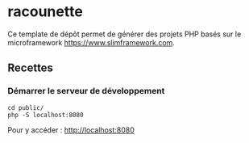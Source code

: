 # racounette

Ce template de dépôt permet de générer des projets PHP basés sur le microframework <https://www.slimframework.com>.

## Recettes

### Démarrer le serveur de développement

```shell
cd public/
php -S localhost:8080
```

Pour y accéder : <http://localhost:8080>

